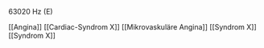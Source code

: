63020 Hz (E)

[[Angina]]
[[Cardiac-Syndrom X]]
[[Mikrovaskuläre Angina]]
[[Syndrom X]]
[[Syndrom X]]